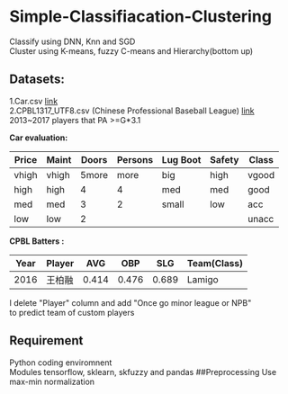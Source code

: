 # Simple-Classifiacation-Clustering
Classify using DNN, Knn and SGD <br>
Cluster using K-means, fuzzy C-means and Hierarchy(bottom up)<br>

## Datasets:
1.Car.csv [link](https://archive.ics.uci.edu/ml/datasets/Car+Evaluation)<br>
2.CPBL1317_UTF8.csv (Chinese Professional Baseball League) [link](https://cpbl-plus.appspot.com/batting)<br>
2013~2017 players that PA >=G*3.1

**Car evaluation:**

Price|Maint|Doors|Persons|Lug Boot|Safety|Class
------|------|------|------|--------|------|----
vhigh |vhigh |5more |more  |big     |high|vgood
high  |high  |4     |4     |med     |med|good
med   |med   |3     |2     |small   |low|acc
low   |low   |2     |      |        |   |unacc |


**CPBL Batters :**

Year|Player|AVG|OBP|SLG|Team(Class)|
------|------|------|------|--------|------|
2016 |王柏融 |0.414  |0.476 |0.689   |Lamigo|

I delete "Player" column and add "Once go minor league or NPB" <br>
to predict team of custom players 

## Requirement
Python coding enviromnent<br>
Modules tensorflow, sklearn, skfuzzy and pandas
##Preprocessing
Use max-min normalization
